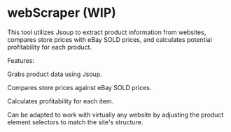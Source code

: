 # webScraper (WIP)
This tool utilizes Jsoup to extract product information from websites, compares store prices with eBay SOLD prices, and calculates potential profitability for each product.

Features:

Grabs product data using Jsoup.

Compares store prices against eBay SOLD prices.

Calculates profitability for each item.

Can be adapted to work with virtually any website by adjusting the product element selectors to match the site's structure.

